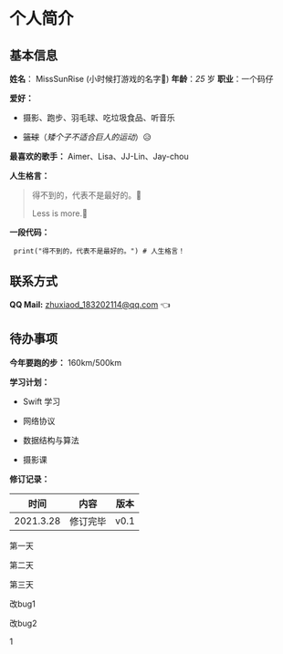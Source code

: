 # 个人简介

## 基本信息

**姓名**： MissSunRise (小时候打游戏的名字🤣)	**年龄**：*25* 岁	**职业**：一个码仔

**爱好：**



- 摄影、跑步、羽毛球、吃垃圾食品、听音乐

- ~~篮球~~（*矮个子不适合巨人的运动*）😥

  

**最喜欢的歌手：** Aimer、Lisa、JJ-Lin、Jay-chou

**人生格言：**

> 得不到的，代表不是最好的。🧐
>
> Less is more.🙂

**一段代码：**

``` print("得不到的，代表不是最好的。") # 人生格言！```



## 联系方式

**QQ Mail:** zhuxiaod_183202114@qq.com 👈



## 待办事项

**今年要跑的步：** 160km/500km

**学习计划：**



- Swift 学习

- 网络协议

- 数据结构与算法

- 摄影课

  

**修订记录：**

|   时间    |   内容   | 版本 |
| :-------: | :------: | :--: |
| 2021.3.28 | 修订完毕 | v0.1 |

第一天

第二天

第三天

改bug1

改bug2

1
